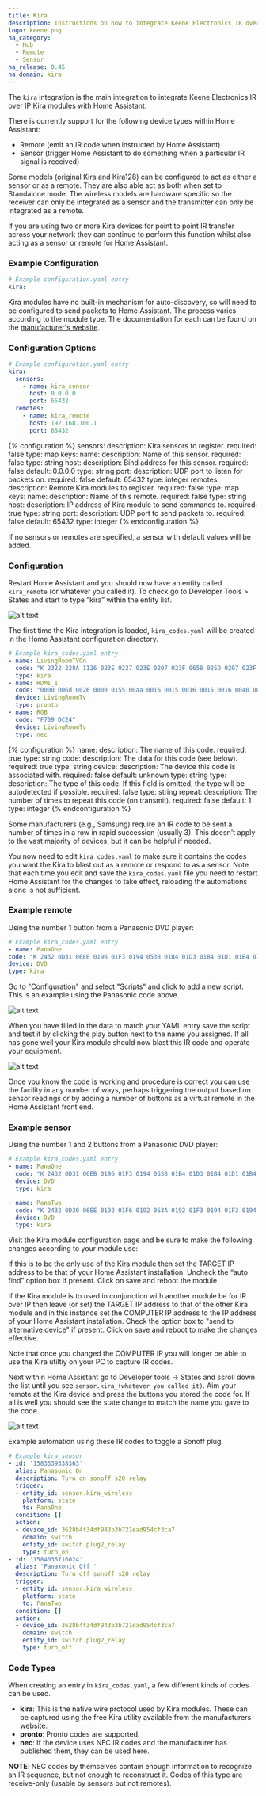 ```yaml
---
title: Kira
description: Instructions on how to integrate Keene Electronics IR over IP modules (Kira) into Home Assistant.
logo: keene.png
ha_category:
  - Hub
  - Remote
  - Sensor
ha_release: 0.45
ha_domain: kira
---
```


The `kira` integration is the main integration to integrate Keene Electronics IR over IP [Kira](https://k2audio.co.uk/collections/ip-and-internet-control) modules with Home Assistant.

There is currently support for the following device types within Home Assistant:

- Remote (emit an IR code when instructed by Home Assistant)
- Sensor (trigger Home Assistant to do something when a particular IR signal is received)

Some models (original Kira and Kira128) can be configured to act as either a sensor or as a remote. They are also able act as both when set to Standalone mode. The wireless models are hardware specific so the receiver can only be integrated as a sensor and the transmitter can only be integrated as a remote. 

If you are using two or more Kira devices for point to point IR transfer across your network they can continue to perform this function whilst also acting as a sensor or remote for Home Assistant.

### Example Configuration

```yaml
# Example configuration.yaml entry
kira:
```

Kira modules have no built-in mechanism for auto-discovery, so will need to be configured to send packets to Home Assistant. The process varies according to the module type. The documentation for each can be found on the [manufacturer's website](https://www.info.keene-electronics.co.uk).

### Configuration Options

```yaml
# Example configuration.yaml entry
kira:
  sensors:
    - name: kira_sensor
      host: 0.0.0.0
      port: 65432
  remotes:
    - name: kira_remote
      host: 192.168.100.1
      port: 65432
```

{% configuration %}
sensors:
  description: Kira sensors to register.
  required: false
  type: map
  keys:
    name:
      description: Name of this sensor.
      required: false
      type: string
    host:
      description: Bind address for this sensor.
      required: false
      default: 0.0.0.0
      type: string
    port:
      description: UDP port to listen for packets on.
      required: false
      default: 65432
      type: integer
remotes:
  description: Remote Kira modules to register.
  required: false
  type: map
  keys:
    name:
      description: Name of this remote.
      required: false
      type: string
    host:
      description: IP address of Kira module to send commands to.
      required: true
      type: string
    port:
      description: UDP port to send packets to.
      required: false
      default: 65432
      type: integer
{% endconfiguration %}

If no sensors or remotes are specified, a sensor with default values will be added.

### Configuration

Restart Home Assistant and you should now have an entity called `kira_remote` (or whatever you called it). To check go to Developer Tools > States and start to type “kira” within the entity list. 

![alt text](https://raw.githubusercontent.com/Alan-K2/home-assistant.io/patch-2/source/images/integrations/kira_states.png "kira_dev_tools")

The first time the Kira integration is loaded, `kira_codes.yaml` will be created in the Home Assistant configuration directory.

```yaml
# Example kira_codes.yaml entry
- name: LivingRoomTVOn
  code: "K 2322 228A 1126 023E 0227 023E 0207 023F 0658 025D 0207 023F 0227 0220 0227 023F 0222 023E 0222 0220 067D 023F 0658 0222 0227 025C 0640 023F 0658 025D 0640 023E 0658 025D 0640 023F 0222 025C 0207 0222 0678 023E 0207 023F 0227 023F 0222 025C 063B 025C 0640 023E 0660 023E 0658 025D 0207 0222 0678 023E 0660 0220 0678 023E 0202 025D 0207 023F 2000"
  type: kira
- name: HDMI_1
  code: "0000 006d 0026 0000 0155 00aa 0016 0015 0016 0015 0016 0040 0016 0015 0016 0015 0016 0014 0016 0015 0016 0015 0016 0040 0016 0040 0016 0015 0016 0040 0016 0040 0016 0040 0016 0040 0016 0040 0016 0015 0016 0040 0016 0040 0016 0040 0016 0014 0016 0015 0016 0040 0016 0040 0016 0040 0016 0015 0016 0014 0016 0014 0016 0040 0016 0040 0016 0014 0016 0015 0016 060b 0155 0055 0016 0e58 0155 0055 0016 00aa"
  device: LivingRoomTv
  type: pronto
- name: RGB
  code: "F709 DC24"
  device: LivingRoomTv
  type: nec
```

{% configuration %}
name:
  description: The name of this code.
  required: true
  type: string
code:
  description: The data for this code (see below).
  required: true
  type: string
device:
  description: The device this code is associated with.
  required: false
  default: unknown
  type: string
type:
  description: The type of this code. If this field is omitted, the type will be autodetected if possible.
  required: false
  type: string
repeat:
  description: The number of times to repeat this code (on transmit).
  required: false
  default: 1
  type: integer
{% endconfiguration %}

Some manufacturers (e.g., Samsung) require an IR code to be sent a number of times in a row in rapid succession (usually 3). This doesn't apply to the vast majority of devices, but it can be helpful if needed.

You now need to edit `kira_codes.yaml` to make sure it contains the codes you want the Kira to blast out as a remote or respond to as a sensor. Note that each time you edit and save the `kira_codes.yaml` file you need to restart Home Assistant for the changes to take effect, reloading the automations alone is not sufficient.

### Example remote

Using the number 1 button from a Panasonic DVD player:

```yaml
# Example kira_codes.yaml entry
- name: PanaOne
code: "K 2432 0D31 06EB 0196 01F3 0194 0538 01B4 01D3 01B4 01D1 01B4 01D3 01B4 01D3 01B3 01D3 01B3 01D3 01B4 01D3 01B3 01D3 01B3 01D3 01B4 01D3 01B3 01D3 01B4 0518 01B4 01D3 01B3 01D3 01B4 01D1 01B7 01D1 01B7 01D1 01B4 01D3 01B4 0518 01B4 01D3 01B4 01D1 01B7 0518 01B4 01D3 01B3 01D3 01B4 01D1 01B7 01D1 01B4 01D3 01B4 01D1 01B7 01D1 01B7 01D1 01B4 01D3 01B4 01D1 01B7 01D1 01B4 01D3 01B4 0518 01B4 01D3 01B4 01D1 01B7 01D1 01B7 01D1 01B4 01D3 01B4 01D1 01B7 01D1 01B4 01D3 01B4 01D1 01B7 01D1 01B4 0518 01B7 2000"
device: DVD
type: kira
```

Go to "Configuration" and select "Scripts" and click to add a new script. This is an example using the Panasonic code above.

![alt text](https://raw.githubusercontent.com/Alan-K2/home-assistant.io/patch-2/source/images/integrations/kira_remote_script.png "kira_script")

When you have filled in the data to match your YAML entry save the script and test it by clicking the play button next to the name you assigned. If all has gone well your Kira module should now blast this IR code and operate your equipment.

![alt text](https://raw.githubusercontent.com/Alan-K2/home-assistant.io/patch-2/source/images/integrations/kira_test_script.png "kira_test_remote")

Once you know the code is working and procedure is correct you can use the facility in any number of ways, perhaps triggering the output based on sensor readings or by adding a number of buttons as a virtual remote in the Home Assistant front end.

### Example sensor

Using the number 1 and 2 buttons from a Panasonic DVD player:

```yaml
# Example kira_codes.yaml entry
- name: PanaOne
  code: "K 2432 0D31 06EB 0196 01F3 0194 0538 01B4 01D3 01B4 01D1 01B4 01D3 01B4 01D3 01B3 01D3 01B3 01D3 01B4 01D3 01B3 01D3 01B3 01D3 01B4 01D3 01B3 01D3 01B4 0518 01B4 01D3 01B3 01D3 01B4 01D1 01B7 01D1 01B7 01D1 01B4 01D3 01B4 0518 01B4 01D3 01B4 01D1 01B7 0518 01B4 01D3 01B3 01D3 01B4 01D1 01B7 01D1 01B4 01D3 01B4 01D1 01B7 01D1 01B7 01D1 01B4 01D3 01B4 01D1 01B7 01D1 01B4 01D3 01B4 0518 01B4 01D3 01B4 01D1 01B7 01D1 01B7 01D1 01B4 01D3 01B4 01D1 01B7 01D1 01B4 01D3 01B4 01D1 01B7 01D1 01B4 0518 01B7 2000"
  device: DVD
  type: kira

- name: PanaTwo
  code: "K 2432 0D30 06EE 0192 01F6 0192 053A 0192 01F3 0194 01F3 0194 01F3 0192 01F6 0192 01F3 0194 01F3 0192 01F6 0192 01F3 0194 01F3 0192 01F6 0192 01F3 0194 053A 0192 01F3 0194 01F3 0194 01F3 0194 01F3 0192 01F3 0194 01F3 0194 053A 0192 01F6 0192 01F3 0194 053A 0192 01F3 0194 01F3 0194 01F3 0194 01F3 0192 01F6 0192 01F3 0194 01F3 0192 01F3 0194 053A 0194 01F3 0194 01F3 0192 01F6 0192 053A 0192 01F3 0194 01F3 0194 01F3 0194 053A 0192 01F3 0194 01F3 0194 01F3 0194 01F3 0192 01F6 0192 01F3 0194 053A 0192 2000"
  device: DVD
  type: kira
```
Visit the Kira module configuration page and be sure to make the following changes according to your module use:

If this is to be the only use of the Kira module then set the TARGET IP address to be that of your Home Assistant installation. Uncheck the “auto find” option box if present. Click on save and reboot the module.

If the Kira module is to used in conjunction with another module be for IR over IP then leave (or set) the TARGET IP address to that of the other Kira module and in this instance set the COMPUTER IP address to the IP address of your Home Assistant installation. Check the option box to "send to alternative device" if present. Click on save and reboot to make the changes effective.

Note that once you changed the COMPUTER IP you will longer be able to use the Kira utiltiy on your PC to capture IR codes.

Next within Home Assistant go to Developer tools -> States and scroll down the list until you see `sensor.kira_(whatever you called it)`. Aim your remote at the Kira device and press the buttons you stored the code for. If all is well you should see the state change to match the name you gave to the code.

![alt text](https://github.com/Alan-K2/home-assistant.io/blob/patch-2/source/images/integrations/kira_sensor_states.png "kira_sensor_remote")

Example automation using these IR codes to toggle a Sonoff plug.

```yaml
# Example kira_sensor
- id: '1583339338363'
  alias: Panasonic On
  description: Turn on sonoff s20 relay
  trigger:
  - entity_id: sensor.kira_wireless
    platform: state
    to: PanaOne
  condition: []
  action:
  - device_id: 3628b4f34df943b3b721ead954cf3ca7
    domain: switch
    entity_id: switch.plug2_relay
    type: turn_on
- id: '1584035716024'
  alias: 'Panaxonic Off '
  description: Turn off sonoff s20 relay
  trigger:
  - entity_id: sensor.kira_wireless
    platform: state
    to: PanaTwo
  condition: []
  action:
  - device_id: 3628b4f34df943b3b721ead954cf3ca7
    domain: switch
    entity_id: switch.plug2_relay
    type: turn_off
```

### Code Types

When creating an entry in `kira_codes.yaml`, a few different kinds of codes can be used.

- **kira**: This is the native wire protocol used by Kira modules. These can be captured using the free Kira utility available from the manufacturers website.
- **pronto**: Pronto codes are supported.
- **nec**: If the device uses NEC IR codes and the manufacturer has published them, they can be used here.

**NOTE**: NEC codes by themselves contain enough information to recognize an IR sequence, but not enough to reconstruct it. Codes of this type are receive-only (usable by sensors but not remotes).
